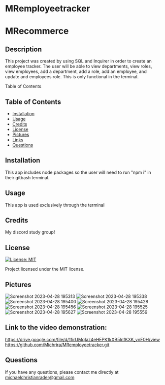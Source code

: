 # MRemployeetracker

# MRecommerce

## Description

This project was created by using SQL and Inquirer in order to create an employee tracker. The user will be able to view departments, view roles, view employees, add a department, add a role, add an employee, and update and employees role. This is only functional in the terminal.

Table of Contents
## Table of Contents 
- [Installation](#installation)
- [Usage](#usage)
- [Credits](#credits)
- [License](#license)
- [Pictures](#pictures)
- [Links](#links)
- [Questions](#questions)

## Installation

This app includes node packages so the user will need to run "npm i" in their gitbash terminal.

## Usage

This app is used exclusively through the terminal


## Credits

My discord study group! 

## License

[![License: MIT](https://img.shields.io/badge/License-MIT-blue.svg)](https://opensource.org/licenses/MIT)
  
  Project licensed under the MIT license.

## Pictures
![Screenshot 2023-04-28 195313](https://user-images.githubusercontent.com/126362926/235280623-2f114381-5877-4594-b822-926ea4684202.png)
![Screenshot 2023-04-28 195338](https://user-images.githubusercontent.com/126362926/235280624-338e96c1-5479-4058-8bdd-29d1068ee202.png)
![Screenshot 2023-04-28 195400](https://user-images.githubusercontent.com/126362926/235280626-588d988a-7159-4f4b-b9f3-db4da75933ae.png)
![Screenshot 2023-04-28 195428](https://user-images.githubusercontent.com/126362926/235280627-46eaffc2-2269-460d-b5cb-c3e9a06032c2.png)
![Screenshot 2023-04-28 195456](https://user-images.githubusercontent.com/126362926/235280628-8ceb232f-a8f0-45c2-ac3f-f8b3f1528698.png)
![Screenshot 2023-04-28 195525](https://user-images.githubusercontent.com/126362926/235280629-5842431d-975e-41d6-b391-7b148d2566d8.png)
![Screenshot 2023-04-28 195627](https://user-images.githubusercontent.com/126362926/235280630-31a5d62d-72a8-4c36-b597-a88ea33d1980.png)
![Screenshot 2023-04-28 195559](https://user-images.githubusercontent.com/126362926/235280631-1e99ef2d-c91d-4d84-896e-e68b15dea69f.png)

## Link to the video demonstration: 
https://drive.google.com/file/d/11irUMqIaz4eHEPK1kXB5lnfKXK_ynF0H/view
https://github.com/Michrira/MRemployeetracker.git


## Questions

If you have any questions, please contact me directly at michaelchristianrader@gmail.com

